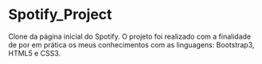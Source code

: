 # Spotify_Project
Clone da página inicial do Spotify.
O projeto foi realizado com a finalidade de por em prática os meus conhecimentos com as linguagens: Bootstrap3, HTML5 e CSS3.
